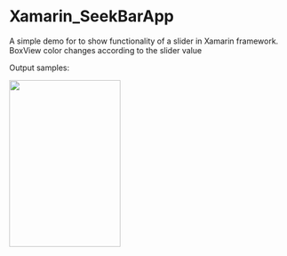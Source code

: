 # Xamarin_SeekBarApp
A simple demo for to show functionality of a slider in Xamarin framework. BoxView color changes according to the slider value

Output samples:                                                                                                

<img src="https://user-images.githubusercontent.com/83070020/118489848-eef5bb80-b73a-11eb-830e-00c0bec8e7fd.png" height="300" width="200">

